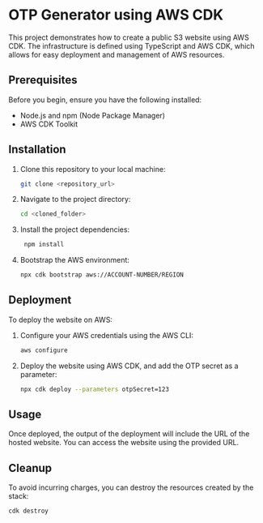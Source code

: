 # OTP Generator using AWS CDK

This project demonstrates how to create a public S3 website using AWS CDK. The infrastructure is defined using TypeScript and AWS CDK, which allows for easy deployment and management of AWS resources.

## Prerequisites

Before you begin, ensure you have the following installed:

- Node.js and npm (Node Package Manager)
- AWS CDK Toolkit

## Installation

1. Clone this repository to your local machine:

   ```bash
   git clone <repository_url>
   ```
2. Navigate to the project directory:

   ```bash
   cd <cloned_folder>
   ```

3. Install the project dependencies:

   ```bash
    npm install
    ```

4. Bootstrap the AWS environment:
   ```bash
   npx cdk bootstrap aws://ACCOUNT-NUMBER/REGION
   ```

## Deployment
To deploy the website on AWS:

1. Configure your AWS credentials using the AWS CLI:

   ```bash
   aws configure
    ```

2. Deploy the website using AWS CDK, and add the OTP secret as a parameter:

   ```bash
   npx cdk deploy --parameters otpSecret=123
   ```

## Usage
Once deployed, the output of the deployment will include the URL of the hosted website. You can access the website using the provided URL.

## Cleanup
To avoid incurring charges, you can destroy the resources created by the stack:

```bash
cdk destroy
```

